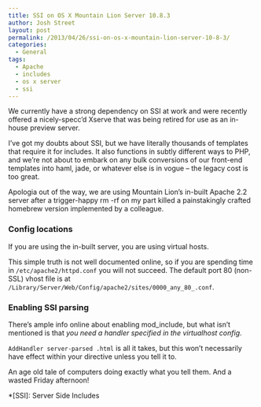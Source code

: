 ```yaml
---
title: SSI on OS X Mountain Lion Server 10.8.3
author: Josh Street
layout: post
permalink: /2013/04/26/ssi-on-os-x-mountain-lion-server-10-8-3/
categories:
  - General
tags:
  - Apache
  - includes
  - os x server
  - ssi
---
```

We currently have a strong dependency on SSI at work and were recently offered a nicely-specc&#8217;d Xserve that was being retired for use as an in-house preview server.

I&#8217;ve got my doubts about SSI, but we have literally thousands of templates that require it for includes. It also functions in subtly different ways to PHP, and we&#8217;re not about to embark on any bulk conversions of our front-end templates into haml, jade, or whatever else is in vogue – the legacy cost is too great.

Apologia out of the way, we are using Mountain Lion&#8217;s in-built Apache 2.2 server after a trigger-happy rm -rf on my part killed a painstakingly crafted homebrew version implemented by a colleague.

### Config locations

If you are using the in-built server, you are using virtual hosts.

This simple truth is not well documented online, so if you are spending time in `/etc/apache2/httpd.conf` you will not succeed. The default port 80 (non-SSL) vhost file is at `/Library/Server/Web/Config/apache2/sites/0000_any_80_.conf`.

### Enabling SSI parsing

There&#8217;s ample info online about enabling mod_include, but what isn&#8217;t mentioned is that *you need a handler specified in the virtualhost config*.

`AddHandler server-parsed .html` is all it takes, but this won&#8217;t necessarily have effect within your directive unless you tell it to.

An age old tale of computers doing exactly what you tell them. And a wasted Friday afternoon!

 *[SSI]: Server Side Includes